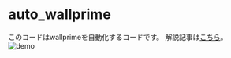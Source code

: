 # auto_wallprime
このコードはwallprimeを自動化するコードです。
解説記事は[こちら](https://qiita.com/taxfree_python/items/4573ee4b83a73387e58e)。  
![demo](https://raw.githubusercontent.com/wiki/taxfree-python/auto_wallprime/demo.gif)
